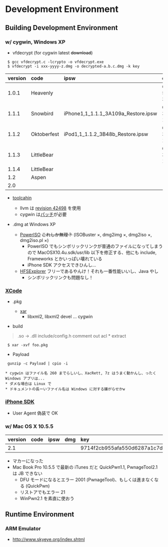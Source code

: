 # Development Environment #

## Building Development Environment ##
### w/ cygwin, Windows XP ###
  * vfdecrypt (for cygwin latest ~~download~~)
```
 $ gcc vfdecrypt.c -lcrypto -o vfdecrypt.exe
 $ vfdecrypt -i xxx-yyyy-z.dmg -o decrypted-a.b.c.dmg -k key
```
|version|code|ipsw|dmg|key|
|:------|:---|:---|:--|:--|
|1.0.1  |Heavenly|    |694-5262-39.dmg|28c909fc6d322fa18940f03279d70880e59a4507998347c70d5b8ca7ef090ecccc15e82d|
|1.1.1  |Snowbird|iPhone1,1\_1.1.1\_3A109a\_Restore.ipsw|022-3602-17.dmg|f45de7637a62b200950e550f4144696d7ff3dc5f0b19c8efdf194c88f3bc2fa808fea3b3|
|1.1.2  |Oktoberfest|iPod1,1\_1.1.2\_3B48b\_Restore.ipsw|022-3724-1.dmg|70e11d7209602ada5b15fbecc1709ad4910d0ad010bb9a9125b78f9f50e25f3e05c595e2|
|1.1.3  |LittleBear|    |022-3743-100.dmg|11070c11d93b9be5069b643204451ed95aad37df7b332d10e48fd3d23c62fca517055816|
|1.1.4  |LittleBear|    |   |   |
|1.2    |Aspen|    |   |   |
|2.0    |    |    |   |2cfca55aabb22fde7746e6a034f738b7795458be9902726002a8341995558990f41e3755 |

  * [toolcahin](http://code.google.com/p/iphone-dev/wiki/Building)
    * llvm は [revision 42498](https://code.google.com/p/umjammer/source/detail?r=42498) を使用
    * cygwin は[パッチ](http://code.google.com/p/iphone-dev/issues/attachment?aid=-6114562444342259473&name=odcctools_cygwin.patch)が必要

  * .dmg at Windows XP
    * [PowerISO](http://www.poweriso.com/) ~~これしか無理？~~ (ISOBuster ×, dmg2img ×, dmg2iso ×, dmg2iso.pl ×)
      * PowerISO でもシンボリックリンクが普通のファイルになってしまうので MacOSX10.4u.sdk/usr/lib 以下を修正する、他にも include, Frameworks とかいっぱい壊れている
      * iPhone SDK アクセスできひんし...
    * [HFSExplorer](http://hem.bredband.net/catacombae/hfsx.html) フリーであるやんけ！それも一番性能いいし、Java やし
      * シンボリックリンクも問題なし！

### [XCode](http://developer.apple.com/tools/download/) ###
  * .pkg
    * [xar](http://code.google.com/p/xar/)
      * libxml2, libxml2 devel ... cygwin

  * build
> .so -> .dll
> include/config.h comment out acl
    * extract
```
 $ xar -xvf foo.pkg
```
  * Payload
```
 gunzip -c Payload | cpio -i
```
    * cygwin はファイル名 260 までらしいし、XacRett, 7z はうまく動かんし、ったく Windows アプリは...
    * ダメな場合は Linux で
    * ドキュメントの長ーいファイル名は Windows に対する嫌がらせかw
### [iPhone SDK](http://developer.apple.com/iphone/) ###

  * User Agent 偽装で OK

### w/ Mac OS X 10.5.5 ###

|version|code|ipsw|dmg|key|
|:------|:---|:---|:--|:--|
|2.1    |    |    |   |9714f2cb955afa550d6287a1c7dd7bd0efb3c26cf74b948de7c43cf934913df69fc5a05f|

  * マカーになった
  * Mac Book Pro 10.5.5 で最新の iTunes だと QuickPwn1.1, PwnageTool2.1 は JB できない
    * DFU モードになるとエラー 2001 (PwnageTool)、もしくは進まなくなる (QuickPwn)
    * リストアでもエラー 21
    * WinPwn2.1 を素直に使おう

## Runtime Environment ##
### ARM Emulator ###

  * http://www.skyeye.org/index.shtml
